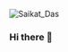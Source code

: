 ![Saikat_Das](https://user-images.githubusercontent.com/76695320/120111400-71489b80-c18f-11eb-8905-9599d785603b.gif)
### Hi there 👋

<!--
**saikatXshrey/saikatXshrey** is a ✨ _special_ ✨ repository because its `README.md` (this file) appears on your GitHub profile.

Here are some ideas to get you started:

- 🔭 I’m currently working on ...
- 🌱 I’m currently learning ...
- 👯 I’m looking to collaborate on ...
- 🤔 I’m looking for help with ...
- 💬 Ask me about ...
- 📫 How to reach me: ...
- 😄 Pronouns: ...
- ⚡ Fun fact: ...
-->
